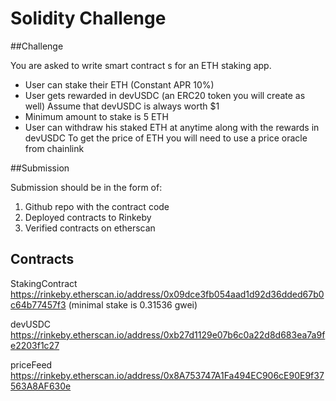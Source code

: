 # Solidity Challenge

##Challenge

You are asked to write smart contract s for an ETH staking app.

- User can stake their ETH (Constant APR 10%)
- User gets rewarded in devUSDC (an ERC20 token you will create as well) Assume that devUSDC is always worth $1
- Minimum amount to stake is 5 ETH
- User can withdraw his staked ETH at anytime along with the rewards in devUSDC To get the price of ETH you will need to use a price oracle from chainlink

##Submission

Submission should be in the form of:

1. Github repo with the contract code
2. Deployed contracts to Rinkeby
3. Verified contracts on etherscan

## Contracts

StakingContract https://rinkeby.etherscan.io/address/0x09dce3fb054aad1d92d36dded67b0c64b77457f3 (minimal stake is 0.31536 gwei)

devUSDC https://rinkeby.etherscan.io/address/0xb27d1129e07b6c0a22d8d683ea7a9fe2203f1c27

priceFeed https://rinkeby.etherscan.io/address/0x8A753747A1Fa494EC906cE90E9f37563A8AF630e
